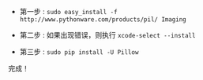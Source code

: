 * 第一步 : `sudo easy_install -f http://www.pythonware.com/products/pil/ Imaging`

* 第二步 : 如果出现错误，则执行 `xcode-select --install`

* 第三步 : `sudo pip install -U Pillow`

完成！
